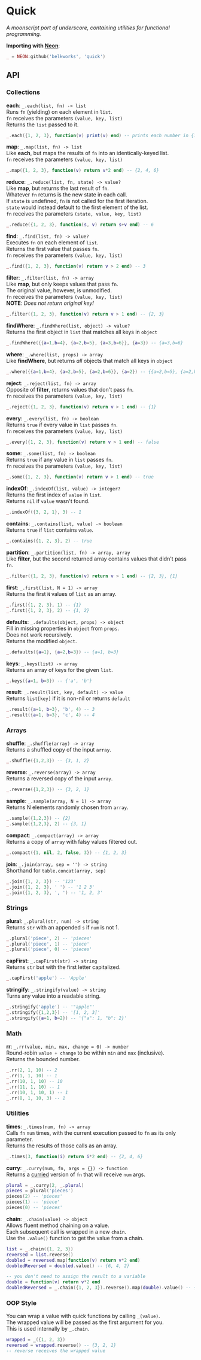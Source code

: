 
# Quick
*A moonscript port of underscore, containing utilities for functional programming.*

**Importing with [Neon](https://github.com/Belkworks/NEON)**:
```lua
_ = NEON:github('belkworks', 'quick')
```

## API

### Collections

**each**: `_.each(list, fn) -> list`  
Runs `fn` (yielding) on each element in `list`.  
`fn` receives the parameters `(value, key, list)`  
Returns the `list` passed to it.
```lua
_.each({1, 2, 3}, function(v) print(v) end) -- prints each number in {1, 2, 3}
```

**map**: `_.map(list, fn) -> list`  
Like **each**, but maps the results of `fn` into an identically-keyed list.  
`fn` receives the parameters `(value, key, list)`
```lua
_.map({1, 2, 3}, function(v) return v*2 end) -- {2, 4, 6}
```

**reduce**: `_.reduce(list, fn, state) -> value?`  
Like **map**, but returns the last result of `fn`.  
Whatever `fn` returns is the new state in each call.  
If `state` is undefined, `fn` is not called for the first iteration.  
 `state` would instead default to the first element of the list.  
`fn` receives the parameters `(state, value, key, list)`
```lua
_.reduce({1, 2, 3}, function(s, v) return s+v end) -- 6
```

**find**: `_.find(list, fn) -> value?`  
Executes `fn` on each element of `list`.  
Returns the first value that passes `fn`.  
`fn` receives the parameters `(value, key, list)`
```lua
_.find({1, 2, 3}, function(v) return v > 2 end) -- 3
```

**filter**: `_.filter(list, fn) -> array`  
Like **map**, but only keeps values that pass `fn`.  
The original value, however, is unmodified.  
`fn` receives the parameters `(value, key, list)`  
**NOTE**: *Does not return original key!*
```lua
_.filter({1, 2, 3}, function(v) return v > 1 end) -- {2, 3}
```

**findWhere**: `_.findWhere(list, object) -> value?`  
Returns the first object in `list` that matches all keys in `object`
```lua
_.findWhere({{a=1,b=4}, {a=2,b=5}, {a=3,b=6}}, {a=3}) -- {a=3,b=6}
```

**where**: `_.where(list, props) -> array`  
Like **findWhere**, but returns *all* objects that match all keys in `object`
```lua
_.where({{a=1,b=4}, {a=2,b=5}, {a=2,b=6}}, {a=2}) -- {{a=2,b=5}, {a=2,b=6}}
```

**reject**: `_.reject(list, fn) -> array`  
Opposite of **filter**, returns values that don't pass `fn`.  
`fn` receives the parameters `(value, key, list)`
```lua
_.reject({1, 2, 3}, function(v) return v > 1 end) -- {1}
```

**every**: `_.every(list, fn) -> boolean`  
Returns `true` if every value in `list` passes `fn`.  
`fn` receives the parameters `(value, key, list)`
```lua
_.every({1, 2, 3}, function(v) return v > 1 end) -- false
```

**some**: `_.some(list, fn) -> boolean`  
Returns `true` if any value in `list` passes `fn`.  
`fn` receives the parameters `(value, key, list)`
```lua
_.some({1, 2, 3}, function(v) return v > 1 end) -- true
```
**indexOf**: `_.indexOf(list, value) -> integer?`  
Returns the first index of `value` in `list`.  
Returns `nil` if `value` wasn't found.
```lua
_.indexOf({3, 2, 1}, 3) -- 1
```
**contains**: `_.contains(list, value) -> boolean`  
Returns `true` if `list` contains `value`.
```lua
_.contains({1, 2, 3}, 2) -- true
```
**partition**: `_.partition(list, fn) -> array, array`  
Like **filter**, but the second returned array contains values that didn't pass `fn`.
```lua
_.filter({1, 2, 3}, function(v) return v > 1 end) -- {2, 3}, {1}
```
**first**: `_.first(list, N = 1) -> array`  
Returns the first `N` values of `list` as an array.
```lua
_.first({1, 2, 3}, 1) -- {1}
_.first({1, 2, 3}, 2) -- {1, 2}
```
**defaults**: `_.defaults(object, props) -> object`  
Fill in missing properties in `object` from `props`.  
Does not work recursively.  
Returns the modified `object`.
```lua
_.defaults({a=1}, {a=2,b=3}) -- {a=1, b=3}
```
**keys**: `_.keys(list) -> array`  
Returns an array of keys for the given `list`.
```lua
_.keys({a=1, b=3}) -- {'a', 'b'}
```
**result**: `_.result(list, key, default) -> value`  
Returns `list[key]` if it is non-nil or returns `default`
```lua
_.result({a=1, b=3}, 'b', 4) -- 3
_.result({a=1, b=3}, 'c', 4) -- 4
```
### Arrays
**shuffle**: `_.shuffle(array) -> array`  
Returns a shuffled copy of the input `array`.
```lua
_.shuffle({1,2,3}) -- {3, 1, 2}
```
**reverse**: `_.reverse(array) -> array`  
Returns a reversed copy of the input `array`.
```lua
_.reverse({1,2,3}) -- {3, 2, 1}
```
**sample**: `_.sample(array, N = 1) -> array`  
Returns N elements randomly chosen from `array`.
```lua
_.sample({1,2,3}) -- {2}
_.sample({1,2,3}, 2) -- {3, 1}
```
**compact**: `_.compact(array) -> array`  
Returns a copy of `array` with falsy values filtered out.
```lua
_.compact({1, nil, 2, false, 3}) -- {1, 2, 3}
```
**join**: `_.join(array, sep = '') -> string`  
Shorthand for `table.concat(array, sep)`
```lua
_.join({1, 2, 3}) -- '123'
_.join({1, 2, 3}, ' ') -- '1 2 3'
_.join({1, 2, 3}, ', ') -- '1, 2, 3'
```
### Strings
**plural**: `_.plural(str, num) -> string`  
Returns `str` with an appended `s` if `num` is not 1.
```lua
_.plural('piece', 2) -- 'pieces'
_.plural('piece', 1) -- 'piece'
_.plural('piece', 0) -- 'pieces'
```
**capFirst**: `_.capFirst(str) -> string`  
Returns `str` but with the first letter capitalized.
```lua
_.capFirst('apple') -- 'Apple'
```
**stringify**: `_.stringify(value) -> string`  
Turns any value into a readable string.
```lua
_.stringify('apple') -- '"apple"'
_.stringify({1,2,3}) -- '[1, 2, 3]'
_.stringify({a=1, b=2}) -- '{"a": 1, "b": 2}'
```
### Math
**rr**: `_.rr(value, min, max, change = 0) -> number`  
Round-robin `value + change` to be within `min` and `max` (inclusive).  
Returns the bounded number.
```lua
_.rr(2, 1, 10) -- 2
_.rr(1, 1, 10) -- 1
_.rr(10, 1, 10) -- 10
_.rr(11, 1, 10) -- 1
_.rr(10, 1, 10, 1) -- 1
_.rr(8, 1, 10, 3) -- 1
```

### Utilities
**times**: `_.times(num, fn) -> array`  
Calls `fn` `num` times, with the current execution passed to `fn` as its only parameter.  
Returns the results of those calls as an array.
```lua
_.times(3, function(i) return i*2 end) -- {2, 4, 6}
```
**curry**: `_.curry(num, fn, args = {}) -> function`  
Returns a [curried](https://drboolean.gitbooks.io/mostly-adequate-guide-old/content/ch4.html) version of `fn` that will receive `num` args.
```lua
plural = _.curry(2, _.plural)
pieces = plural('pieces')
pieces(2) -- 'pieces'
pieces(1) -- 'piece'
pieces(0) -- 'pieces'
```
**chain**: `_.chain(value) -> object`  
Allows fluent method chaining on a value.  
Each subsequent call is wrapped in a new `chain`.  
Use the `.value()` function to get the value from a chain.
```lua
list = _.chain({1, 2, 3})
reversed = list.reverse()
doubled = reversed.map(function(v) return v*2 end)
doubledReversed = doubled.value() -- {6, 4, 2}

-- you don't need to assign the result to a variable
double = function(v) return v*2 end
doubledReversed = _.chain({1, 2, 3}).reverse().map(double).value() -- {6, 4, 2}
```

### OOP Style
You can wrap a value with quick functions by calling `_(value)`.  
The wrapped value will be passed as the first argument for you.  
This is used internally by `_.chain`.
```lua
wrapped = _({1, 2, 3})
reversed = wrapped.reverse() -- {3, 2, 1}
-- reverse receives the wrapped value
```

